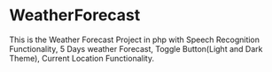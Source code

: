 # WeatherForecast
This is the Weather Forecast Project in php with Speech Recognition Functionality, 5 Days weather Forecast, Toggle Button(Light and Dark Theme), Current Location Functionality.

